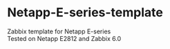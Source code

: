 # Netapp-E-series-template
Zabbix template for Netapp E-series  
Tested on Netapp E2812 and Zabbix 6.0
